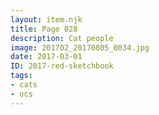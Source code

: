 ```yaml
---
layout: item.njk
title: Page 028
description: Cat people
image: 201702_20170805_0034.jpg
date: 2017-03-01
ID: 2017-red-sketchbook
tags:  
- cats 
- ocs
---
```

